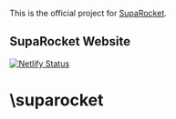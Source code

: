 This is the official project for [SupaRocket](https://suparocket.com/).

## SupaRocket Website

[![Netlify Status](https://api.netlify.com/api/v1/badges/4cbf158c-57da-4e36-b2b0-37f712de0183/deploy-status)](https://app.netlify.com/sites/tanrlemn/deploys)

# \suparocket
